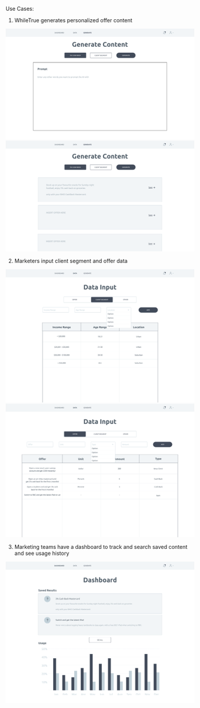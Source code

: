 Use Cases:

1. WhileTrue generates personalized offer content

![Content Generation Prompt](./ux_research/content_generation_prompt.png)
![Content Generation Results](./ux_research/content_generation_results.png)

2. Marketers input client segment and offer data

![Data Input Client](./ux_research/data_input_client.png)
![Data Input Offer](./ux_research/data_input_offer.png)

3. Marketing teams have a dashboard to track and search saved content and see usage history

![Dashboard](./ux_research/dashboard.png)
